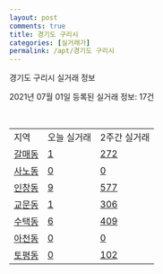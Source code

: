 ```yaml
---
layout: post
comments: true
title: 경기도 구리시
categories: [실거래가]
permalink: /apt/경기도 구리시
---
```


경기도 구리시 실거래 정보

2021년 07월 01일 등록된 실거래 정보: 17건

<script type="text/javascript">
  google.charts.load('current', {'packages':['corechart']});
  google.charts.setOnLoadCallback(drawChart);

  function drawChart() {
    var data = google.visualization.arrayToDataTable([['거래일', '매매', '전월세', '전매'], ['21-02', 148, 203, 0], ['21-03', 131, 254, 0], ['21-04', 152, 240, 0], ['21-05', 161, 184, 0], ['21-06', 35, 158, 0]]);

    var options = {
      title: '최근 유형별 거래량 추이',
      legend: { position: 'bottom' }
    };

    var chart = new google.visualization.LineChart(document.getElementById('columnchart_material'));
    chart.draw(data, (options));
  }
</script>

<div id="columnchart_material" style="width: 95%; margin-left: -35px"></div>
<br>
<table class="sortable">
  <tr>
    <td>지역</td>
    <td>오늘 실거래</td>
    <td>2주간 실거래</td>
  </tr>

  
  <tr class="item">
    <td><a href="경기도 구리시 갈매동">갈매동</a></td>
    <td><a href="경기도 구리시 갈매동">1</a></td>
    <td><a href="경기도 구리시 갈매동">272</a></td>
  </tr>
    

  <tr class="item">
    <td><a href="경기도 구리시 사노동">사노동</a></td>
    <td><a href="경기도 구리시 사노동">0</a></td>
    <td><a href="경기도 구리시 사노동">0</a></td>
  </tr>
    

  <tr class="item">
    <td><a href="경기도 구리시 인창동">인창동</a></td>
    <td><a href="경기도 구리시 인창동">9</a></td>
    <td><a href="경기도 구리시 인창동">577</a></td>
  </tr>
    

  <tr class="item">
    <td><a href="경기도 구리시 교문동">교문동</a></td>
    <td><a href="경기도 구리시 교문동">1</a></td>
    <td><a href="경기도 구리시 교문동">306</a></td>
  </tr>
    

  <tr class="item">
    <td><a href="경기도 구리시 수택동">수택동</a></td>
    <td><a href="경기도 구리시 수택동">6</a></td>
    <td><a href="경기도 구리시 수택동">409</a></td>
  </tr>
    

  <tr class="item">
    <td><a href="경기도 구리시 아천동">아천동</a></td>
    <td><a href="경기도 구리시 아천동">0</a></td>
    <td><a href="경기도 구리시 아천동">0</a></td>
  </tr>
    

  <tr class="item">
    <td><a href="경기도 구리시 토평동">토평동</a></td>
    <td><a href="경기도 구리시 토평동">0</a></td>
    <td><a href="경기도 구리시 토평동">102</a></td>
  </tr>
    


</table>


    